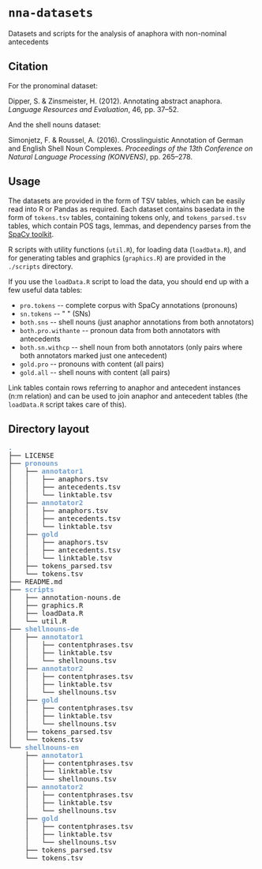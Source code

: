 # `nna-datasets`
Datasets and scripts for the analysis of anaphora with non-nominal antecedents

## Citation

For the pronominal dataset:

Dipper, S. & Zinsmeister, H. (2012). Annotating abstract anaphora. *Language Resources and Evaluation*, 46, pp. 37&ndash;52.

And the shell nouns dataset:

Simonjetz, F. & Roussel, A. (2016). Crosslinguistic Annotation of German and English Shell Noun Complexes. *Proceedings of the 13th Conference on Natural Language Processing (KONVENS)*, pp. 265&ndash;278.



## Usage


The datasets are provided in the form of TSV tables, which can be easily read
into R or Pandas as required. Each dataset contains basedata in the form of
`tokens.tsv` tables, containing tokens only, and `tokens_parsed.tsv` tables,
which contain POS tags, lemmas, and dependency parses from the [SpaCy
toolkit](https://spacy.io).

R scripts with utility functions (`util.R`), for loading data (`loadData.R`), and for generating tables and graphics (`graphics.R`) are provided in the `./scripts` directory.

If you use the `loadData.R` script to load the data, you should end up with a few useful data tables:
* `pro.tokens` -- complete corpus with SpaCy annotations (pronouns)
* `sn.tokens` -- "    " (SNs)
* `both.sns` -- shell nouns (just anaphor annotations from both annotators)
* `both.pro.withante` -- pronoun data from both annotators with antecedents
* `both.sn.withcp` -- shell noun from both annotators (only pairs where both annotators marked just one antecedent)
* `gold.pro` -- pronouns with content (all pairs)
* `gold.all` -- shell nouns with content (all pairs)



Link tables contain rows referring to anaphor and antecedent instances (n:m
relation) and can be used to join anaphor and antecedent tables (the `loadData.R` script takes care of this).




## Directory layout

<pre><font color="#729FCF"><b>.</b></font>
├── LICENSE
├── <font color="#729FCF"><b>pronouns</b></font>
│   ├── <font color="#729FCF"><b>annotator1</b></font>
│   │   ├── anaphors.tsv
│   │   ├── antecedents.tsv
│   │   └── linktable.tsv
│   ├── <font color="#729FCF"><b>annotator2</b></font>
│   │   ├── anaphors.tsv
│   │   ├── antecedents.tsv
│   │   └── linktable.tsv
│   ├── <font color="#729FCF"><b>gold</b></font>
│   │   ├── anaphors.tsv
│   │   ├── antecedents.tsv
│   │   └── linktable.tsv
│   ├── tokens_parsed.tsv
│   └── tokens.tsv
├── README.md
├── <font color="#729FCF"><b>scripts</b></font>
│   ├── annotation-nouns.de
│   ├── graphics.R
│   ├── loadData.R
│   └── util.R
├── <font color="#729FCF"><b>shellnouns-de</b></font>
│   ├── <font color="#729FCF"><b>annotator1</b></font>
│   │   ├── contentphrases.tsv
│   │   ├── linktable.tsv
│   │   └── shellnouns.tsv
│   ├── <font color="#729FCF"><b>annotator2</b></font>
│   │   ├── contentphrases.tsv
│   │   ├── linktable.tsv
│   │   └── shellnouns.tsv
│   ├── <font color="#729FCF"><b>gold</b></font>
│   │   ├── contentphrases.tsv
│   │   ├── linktable.tsv
│   │   └── shellnouns.tsv
│   ├── tokens_parsed.tsv
│   └── tokens.tsv
└── <font color="#729FCF"><b>shellnouns-en</b></font>
    ├── <font color="#729FCF"><b>annotator1</b></font>
    │   ├── contentphrases.tsv
    │   ├── linktable.tsv
    │   └── shellnouns.tsv
    ├── <font color="#729FCF"><b>annotator2</b></font>
    │   ├── contentphrases.tsv
    │   ├── linktable.tsv
    │   └── shellnouns.tsv
    ├── <font color="#729FCF"><b>gold</b></font>
    │   ├── contentphrases.tsv
    │   ├── linktable.tsv
    │   └── shellnouns.tsv
    ├── tokens_parsed.tsv
    └── tokens.tsv
</pre>